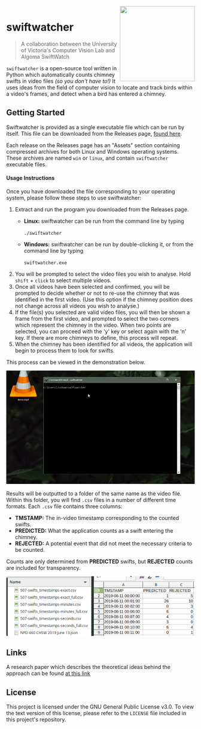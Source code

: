 <img src="assets/logo.png" align="right" width="200" height="200"/>

# swiftwatcher
> A collaboration between the University of Victoria's Computer Vision 
Lab and Algoma SwiftWatch

`swiftwatcher` is a open-source tool written in Python which 
automatically counts chimney swifts in video files _(so you don't have 
to!)_ It uses ideas from the field of computer vision to locate and 
track birds within a video's frames, and detect when a bird has entered 
a chimney.

## Getting Started

Swiftwatcher is provided as a single executable file which can be run by
itself. This file can be downloaded from the Releases page, 
[found here](https://github.com/joshuacwnewton/swiftwatcher/releases). 

Each release on the Releases page has an "Assets" section containing 
compressed archives for both Linux and Windows operating systems. These 
archives are named `win` or `linux`, and contain `swiftwatcher` 
executable files.

#### Usage Instructions

Once you have downloaded the file corresponding to your operating system, 
please follow these steps to use swiftwatcher:

1. Extract and run the program you downloaded from the Releases page. 
    * **Linux:** swiftwatcher can be run from the command line by typing

        `./swiftwatcher`
    * **Windows:** swiftwatcher can be run by double-clicking it, or
    from the command line by typing 
    
        `swiftwatcher.exe`
2. You will be prompted to select the video files you wish to analyse.
Hold `shift` + `click` to select multiple videos.
3. Once all videos have been selected and confirmed, you will be 
prompted to decide whether or not to re-use the chimney that was 
identified in the first video. (Use this option if the chimney position
does not change across all videos you wish to analyse.)
4. If the file(s) you selected are valid video files, you will then
be shown a frame from the first video, and prompted to select the two 
corners which represent the chimney in the video. When two points are 
selected, you can proceed with the 'y' key or select again with the 'n' 
key. If there are more chimneys to define, this process will repeat.
5. When the chimney has been identified for all videos, 
the application will begin to process them to look for swifts.

This process can be viewed in the demonstration below.

<p align="center"><img src="assets/screenshots/demo.gif"></p>

Results will be outputted to a folder of the same name as the video 
file. Within this folder, you will find `.csv` files in a number of 
different time formats. Each `.csv` file contains three columns: 

* **TMSTAMP:** The in-video timestamp corresponding to the counted 
swifts.
* **PREDICTED:** What the application counts as a swift entering the 
chimney.
* **REJECTED:** A potential event that did not meet the 
necessary criteria to be counted. 

Counts are only determined from **PREDICTED** swifts, but **REJECTED**
counts are included for transparency.


<p align="center"><img src="assets/screenshots/results.png"></p>

## Links

A research paper which describes the theoretical ideas behind the 
approach can be found [at this link](assets/SwiftWatcher_Final-Report_Newton-Joshua.pdf)

## License

This project is licensed under the GNU General Public License v3.0. To
view the text version of this license, please refer to the `LICENSE`
file included in this project's repository.

